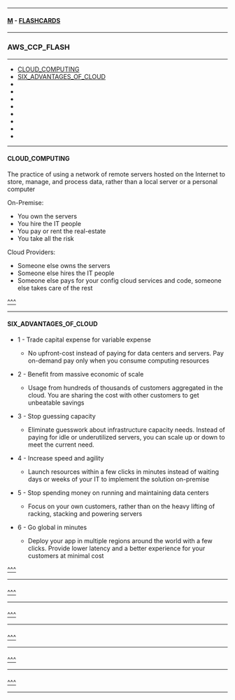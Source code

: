 
---

#### [M](https://github.com/ttltrk/TTT/blob/master/menu.md) - [FLASHCARDS](https://github.com/ttltrk/TTT/tree/master/FLASHCARDS/FLASHCARDS.md)

---

### AWS_CCP_FLASH

---

* [CLOUD_COMPUTING](#CLOUD_COMPUTING)
* [SIX_ADVANTAGES_OF_CLOUD](#SIX_ADVANTAGES_OF_CLOUD)
* [](#)
* [](#)
* [](#)
* [](#)
* [](#)
* [](#)
* [](#)
* [](#)

---

#### CLOUD_COMPUTING

The practice of using a network of remote servers hosted on the Internet to store, manage, and process data, rather than a local server or a personal computer

On-Premise:

- You own the servers
- You hire the IT people
- You pay or rent the real-estate
- You take all the risk

Cloud Providers:

- Someone else owns the servers
- Someone else hires the IT people
- Someone else pays for your config cloud services and code, someone else takes care of the rest

[^^^](#AWS_CCP_FLASH)

---

#### SIX_ADVANTAGES_OF_CLOUD

- 1 - Trade capital expense for variable expense
  - No upfront-cost instead of paying for data centers and servers. Pay on-demand pay only when you consume computing resources

- 2 - Benefit from massive economic of scale
  - Usage from hundreds of thousands of customers aggregated in the cloud. You are sharing the cost with other customers to get unbeatable savings

- 3 - Stop guessing capacity
  - Eliminate guesswork about infrastructure capacity needs. Instead of paying for idle or underutilized servers, you can scale up or down to meet the current need.

- 4 - Increase speed and agility
  - Launch resources within a few clicks in minutes instead of waiting days or weeks of your IT to implement the solution on-premise

- 5 - Stop spending money on running and maintaining data centers
  - Focus on your own customers, rather than on the heavy lifting of racking, stacking and powering servers

- 6 - Go global in minutes
  - Deploy your app in multiple regions around the world with a few clicks. Provide lower latency and a better experience for your customers at minimal cost

[^^^](#AWS_CCP_FLASH)

---

####

[^^^](#AWS_CCP_FLASH)

---

####

[^^^](#AWS_CCP_FLASH)

---

####

[^^^](#AWS_CCP_FLASH)

---

####

[^^^](#AWS_CCP_FLASH)

---

####

[^^^](#AWS_CCP_FLASH)

---
